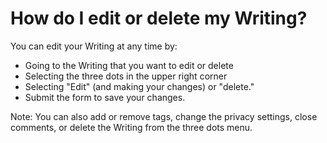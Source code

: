 # How do I edit or delete my Writing?

You can edit your Writing at any time by:

- Going to the Writing that you want to edit or delete
- Selecting the three dots in the upper right corner
- Selecting "Edit" (and making your changes) or "delete."
- Submit the form to save your changes.

Note: You can also add or remove tags, change the privacy settings, close comments, or delete the Writing from the three dots menu.

